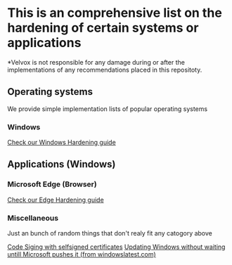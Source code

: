 # This is an comprehensive list on the hardening of certain systems or applications

*Velvox is not responsible for any damage during or after the implementations of any recommendations placed in this repositoty.

## Operating systems
We provide simple implementation lists of popular operating systems

### Windows

[Check our Windows Hardening guide](/Windows/README.md)

## Applications (Windows)

### Microsoft Edge (Browser)

[Check our Edge Hardening guide](/Windows/Browsers/Edge/README.md)

### Miscellaneous
Just an bunch of random things that don't realy fit any catogory above

[Code Siging with selfsigned certificates](/Miscellaneous/CodeSigingGuide.md)
[Updating Windows without waiting untill Microsoft pushes it (from windowslatest.com)](https://www.windowslatest.com/2024/10/15/get-windows-11-24h2-quickly-and-skip-microsofts-wait-with-registry-group-policy-editor/)